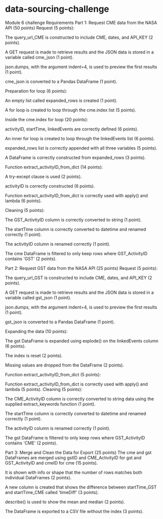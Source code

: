 # data-sourcing-challenge
Module 6 challenge
Requirements
Part 1: Request CME data from the NASA API (50 points)
Request (5 points):

The query_url_CME is constructed to include CME, dates, and API_KEY (2 points).

A GET request is made to retrieve results and the JSON data is stored in a variable called cme_json (1 point).

json.dumps, with the argument indent=4, is used to preview the first results (1 point).

cme_json is converted to a Pandas DataFrame (1 point).

Preparation for loop (6 points):

An empty list called expanded_rows is created (1 point).

A for loop is created to loop through the cme.index list (5 points).

Inside the cme.index for loop (20 points):

activityID, startTime, linkedEvents are correctly defined (6 points).

An inner for loop is created to loop through the linkedEvents list (6 points).

expanded_rows list is correctly appended with all three variables (5 points).

A DataFrame is correctly constructed from expanded_rows (3 points).

Function extract_activityID_from_dict (14 points):

A try-except clause is used (2 points).

activityID is correctly constructed (6 points).

Function extract_activityID_from_dict is correctly used with apply() and lambda (6 points).

Cleaning (5 points):

The GST_ActivityID column is correctly converted to string (1 point).

The startTime column is correctly converted to datetime and renamed correctly (1 point).

The activityID column is renamed correctly (1 point).

The cme DataFrame is filtered to only keep rows where GST_ActivityID contains 'GST' (2 points).

Part 2: Request GST data from the NASA API (25 points)
Request (5 points):

The query_url_GST is constructed to include CME, dates, and API_KEY (2 points).

A GET request is made to retrieve results and the JSON data is stored in a variable called gst_json (1 point).

json.dumps, with the argument indent=4, is used to preview the first results (1 point).

gst_json is converted to a Pandas DataFrame (1 point).

Expanding the data (10 points):

The gst DataFrame is expanded using explode() on the linkedEvents column (6 points).

The index is reset (2 points).

Missing values are dropped from the DataFrame (2 points).

Function extract_activityID_from_dict (5 points):

Function extract_activityID_from_dict is correctly used with apply() and lambda (5 points).
Cleaning (5 points):

The CME_ActivityID column is correctly converted to string data using the supplied extract_keywords function (1 point).

The startTime column is correctly converted to datetime and renamed correctly (1 point).

The activityID column is renamed correctly (1 point).

The gst DataFrame is filtered to only keep rows where GST_ActivityID contains 'CME' (2 points).

Part 3: Merge and Clean the Data for Export (25 points)
The cme and gst DataFrames are merged using gstID and CME_ActivityID for gst and GST_ActivityID and cmeID for cme (15 points).

It is shown with info or shape that the number of rows matches both individual DataFrames (2 points).

A new column is created that shows the difference between startTime_GST and startTime_CME called 'timeDiff' (3 points).

describe() is used to show the mean and median (2 points).

The DataFrame is exported to a CSV file without the index (3 points).
